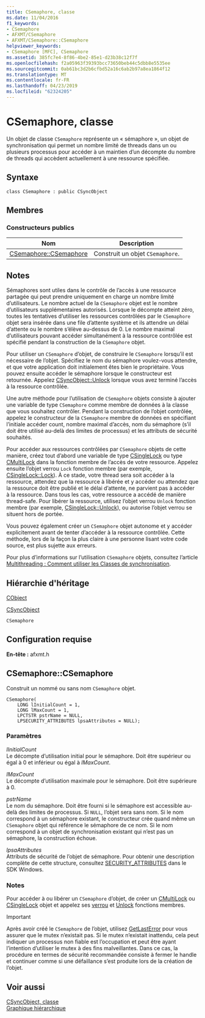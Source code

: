 ```yaml
---
title: CSemaphore, classe
ms.date: 11/04/2016
f1_keywords:
- CSemaphore
- AFXMT/CSemaphore
- AFXMT/CSemaphore::CSemaphore
helpviewer_keywords:
- CSemaphore [MFC], CSemaphore
ms.assetid: 385fc7e4-8f86-4be2-85e1-d23b38c12f7f
ms.openlocfilehash: f2a05963f39393bcc73650beb44c5dbb8e5535ee
ms.sourcegitcommit: 0ab61bc3d2b6cfbd52a16c6ab2b97a8ea1864f12
ms.translationtype: MT
ms.contentlocale: fr-FR
ms.lasthandoff: 04/23/2019
ms.locfileid: "62324205"
---
```

# <a name="csemaphore-class"></a>CSemaphore, classe

Un objet de classe `CSemaphore` représente un « sémaphore », un objet de synchronisation qui permet un nombre limité de threads dans un ou plusieurs processus pour accéder à un maintien d’un décompte du nombre de threads qui accèdent actuellement à une ressource spécifiée.

## <a name="syntax"></a>Syntaxe

```
class CSemaphore : public CSyncObject
```

## <a name="members"></a>Membres

### <a name="public-constructors"></a>Constructeurs publics

|Nom|Description|
|----------|-----------------|
|[CSemaphore::CSemaphore](#csemaphore)|Construit un objet `CSemaphore`.|

## <a name="remarks"></a>Notes

Sémaphores sont utiles dans le contrôle de l’accès à une ressource partagée qui peut prendre uniquement en charge un nombre limité d’utilisateurs. Le nombre actuel de la `CSemaphore` objet est le nombre d’utilisateurs supplémentaires autorisés. Lorsque le décompte atteint zéro, toutes les tentatives d’utiliser les ressources contrôlées par le `CSemaphore` objet sera insérée dans une file d’attente système et ils attendre un délai d’attente ou le nombre s’élève au-dessus de 0. Le nombre maximal d’utilisateurs pouvant accéder simultanément à la ressource contrôlée est spécifié pendant la construction de la `CSemaphore` objet.

Pour utiliser un `CSemaphore` d’objet, de construire le `CSemaphore` lorsqu’il est nécessaire de l’objet. Spécifiez le nom du sémaphore voulez-vous attendre, et que votre application doit initialement êtes bien le propriétaire. Vous pouvez ensuite accéder le sémaphore lorsque le constructeur est retournée. Appelez [CSyncObject::Unlock](../../mfc/reference/csyncobject-class.md#unlock) lorsque vous avez terminé l’accès à la ressource contrôlée.

Une autre méthode pour l’utilisation de `CSemaphore` objets consiste à ajouter une variable de type `CSemaphore` comme membre de données à la classe que vous souhaitez contrôler. Pendant la construction de l’objet contrôlée, appelez le constructeur de la `CSemaphore` membre de données en spécifiant l’initiale accéder count, nombre maximal d’accès, nom du sémaphore (s’il doit être utilisé au-delà des limites de processus) et les attributs de sécurité souhaités.

Pour accéder aux ressources contrôlées par `CSemaphore` objets de cette manière, créez tout d’abord une variable de type [CSingleLock](../../mfc/reference/csinglelock-class.md) ou type [CMultiLock](../../mfc/reference/cmultilock-class.md) dans la fonction membre de l’accès de votre ressource. Appelez ensuite l’objet verrou `Lock` fonction membre (par exemple, [CSingleLock::Lock](../../mfc/reference/csinglelock-class.md#lock)). À ce stade, votre thread sera soit accéder à la ressource, attendez que la ressource à libérée et y accéder ou attendez que la ressource doit être publié et le délai d’attente, ne parvient pas à accéder à la ressource. Dans tous les cas, votre ressource a accédé de manière thread-safe. Pour libérer la ressource, utilisez l’objet verrou `Unlock` fonction membre (par exemple, [CSingleLock::Unlock](../../mfc/reference/csinglelock-class.md#unlock)), ou autorise l’objet verrou se situent hors de portée.

Vous pouvez également créer un `CSemaphore` objet autonome et y accéder explicitement avant de tenter d’accéder à la ressource contrôlée. Cette méthode, lors de la façon la plus claire à une personne lisant votre code source, est plus sujette aux erreurs.

Pour plus d’informations sur l’utilisation `CSemaphore` objets, consultez l’article [Multithreading : Comment utiliser les Classes de synchronisation](../../parallel/multithreading-how-to-use-the-synchronization-classes.md).

## <a name="inheritance-hierarchy"></a>Hiérarchie d'héritage

[CObject](../../mfc/reference/cobject-class.md)

[CSyncObject](../../mfc/reference/csyncobject-class.md)

`CSemaphore`

## <a name="requirements"></a>Configuration requise

**En-tête :** afxmt.h

##  <a name="csemaphore"></a>  CSemaphore::CSemaphore

Construit un nommé ou sans nom `CSemaphore` objet.

```
CSemaphore(
    LONG lInitialCount = 1,
    LONG lMaxCount = 1,
    LPCTSTR pstrName = NULL,
    LPSECURITY_ATTRIBUTES lpsaAttributes = NULL);
```

### <a name="parameters"></a>Paramètres

*lInitialCount*<br/>
Le décompte d’utilisation initial pour le sémaphore. Doit être supérieur ou égal à 0 et inférieur ou égal à *lMaxCount*.

*lMaxCount*<br/>
Le décompte d’utilisation maximale pour le sémaphore. Doit être supérieure à 0.

*pstrName*<br/>
Le nom du sémaphore. Doit être fourni si le sémaphore est accessible au-delà des limites de processus. Si `NULL`, l’objet sera sans nom. Si le nom correspond à un sémaphore existant, le constructeur crée quand même un `CSemaphore` objet qui référence le sémaphore de ce nom. Si le nom correspond à un objet de synchronisation existant qui n’est pas un sémaphore, la construction échoue.

*lpsaAttributes*<br/>
Attributs de sécurité de l’objet de sémaphore. Pour obtenir une description complète de cette structure, consultez [SECURITY_ATTRIBUTES](https://msdn.microsoft.com/library/windows/desktop/aa379560) dans le SDK Windows.

### <a name="remarks"></a>Notes

Pour accéder à ou libérer un `CSemaphore` d’objet, de créer un [CMultiLock](../../mfc/reference/cmultilock-class.md) ou [CSingleLock](../../mfc/reference/csinglelock-class.md) objet et appelez ses [verrou](../../mfc/reference/csinglelock-class.md#lock) et [Unlock](../../mfc/reference/csinglelock-class.md#unlock) fonctions membres.

> [!IMPORTANT]
>  Après avoir créé le `CSemaphore` de l’objet, utilisez [GetLastError](https://msdn.microsoft.com/library/windows/desktop/ms679360) pour vous assurer que le mutex n’existait pas. Si le mutex n’existait inattendu, cela peut indiquer un processus non fiable est l’occupation et peut être ayant l’intention d’utiliser le mutex à des fins malveillantes. Dans ce cas, la procédure en termes de sécurité recommandée consiste à fermer le handle et continuer comme si une défaillance s’est produite lors de la création de l’objet.

## <a name="see-also"></a>Voir aussi

[CSyncObject, classe](../../mfc/reference/csyncobject-class.md)<br/>
[Graphique hiérarchique](../../mfc/hierarchy-chart.md)
